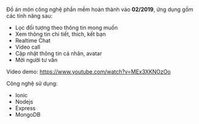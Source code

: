 Đồ án môn công nghệ phần mềm hoàn thành vào <b>02/2019</b>, ứng dụng gồm các tính năng sau:
+ Lọc đối tượng theo thông tin mong muốn
+ Xem thông tin chi tiết, thích, kết bạn
+ Realtime Chat
+ Video call
+ Cập nhật thông tin cá nhân, avatar
+ Mời người tư vấn

Video demo: https://www.youtube.com/watch?v=MEx3XKNOzOo

Công nghệ sử dụng:
+ Ionic
+ Nodejs
+ Express
+ MongoDB
